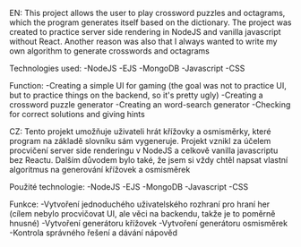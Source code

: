 EN: This project allows the user to play crossword puzzles and octagrams, which the program generates itself based on the dictionary. The project was created to practice server side rendering in NodeJS and vanilla javascript without React. Another reason was also that I always wanted to write my own algorithm to generate crosswords and octagrams

Technologies used:
-NodeJS
-EJS
-MongoDB
-Javascript
-CSS

Function:
-Creating a simple UI for gaming (the goal was not to practice UI, but to practice things on the backend, so it's pretty ugly)
-Creating a crossword puzzle generator
-Creating an word-search generator
-Checking for correct solutions and giving hints

CZ: Tento projekt umožňuje uživateli hrát křížovky a osmisměrky, které program na základě slovníku sám vygeneruje. Projekt vznikl za účelem procvičení server side renderingu v NodeJS a celkově vanilla javascriptu bez Reactu. Dalším důvodem bylo také, že jsem si vždy chtěl napsat vlastní algoritmus na generování křížovek a osmisměrek

Použité technologie:
-NodeJS
-EJS
-MongoDB
-Javascript
-CSS

Funkce:
-Vytvoření jednoduchého uživatelského rozhraní pro hraní her (cílem nebylo procvičovat UI, ale věci na backendu, takže je to poměrně hnusné)
-Vytvoření generátoru křížovek
-Vytvoření generátoru osmisměrek
-Kontrola správného řešení a dávání nápověd